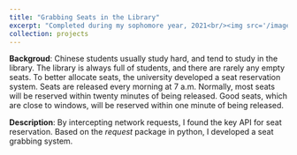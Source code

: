```yaml
---
title: "Grabbing Seats in the Library"
excerpt: "Completed during my sophomore year, 2021<br/><img src='/images/heat1.jpg' width='600'>"
collection: projects
---
```


**Backgroud**: Chinese students usually study hard, and tend to study in the library. The library is always full of students, and there are rarely any empty seats. To better allocate seats, the university developed a seat reservation system. Seats are released every morning at 7 a.m. Normally, most seats will be reserved within twenty minutes of being released. Good seats, which are close to windows, will be reserved within one minute of being released.

**Description**:
By intercepting network requests, I found the key API for seat reservation. Based on the *request* package in python, I developed a seat grabbing system.

<!-- <div align=center>
<table><tr>
<td><img src="/images/heat0.jpg"></td>
<td><img src="/images/heat1.jpg" ></td>
</tr></table>
</div>
<div align=center>
<table><tr>
<td><img src="/images/heat2.jpg"></td>
<td><img src="/images/heat3.jpg" ></td>
</tr></table>
</div> -->





